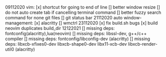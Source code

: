 09112020
  vim:
    [x] shortcut for going to end of line
    [] better window resize
    [] do not auto create tab if cancelling terminal command
    [] better fuzzy search command for none git files
    [] git status bar
21112020
  auto window-management:
    [x] alacritty
    [] wmctrl
23112020
  [x] fix build.sh bugs
  [x]  build neovim duplicates build_dir
12122021
  [] missing deps: fontconfig(alacritty),lua(neovim)
  [] missing deps: libssl-dev, g++/c++ compiler
  [] missing deps: fontconfig/libconfig-dev (alacritty)
  [] missing deps: libxcb-xfixes0-dev libxcb-shape0-dev libx11-xcb-dev libxcb-render-util0 (alacritty)

